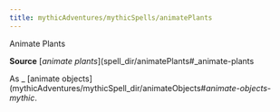 ```yaml
---
title: mythicAdventures/mythicSpells/animatePlants
---
```

Animate Plants

**Source** [_animate plants_](spell_dir/animatePlants#_animate-plants

As _ [animate objects](mythicAdventures/mythicSpell_dir/animateObjects#_animate-objects-mythic_.

